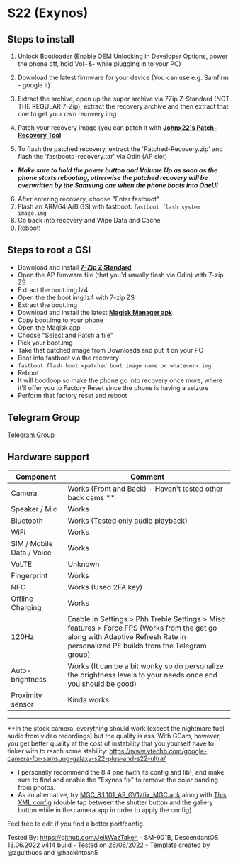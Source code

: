 # S22 (Exynos)

## Steps to install

1.  Unlock Bootloader (Enable OEM Unlocking in Developer Options, power the phone off, hold Vol+&- while plugging in to your PC)
2.  Download the latest firmware for your device (You can use e.g. Samfirm - google it)
3.  Extract the archive, open up the super archive via 7Zip Z-Standard (NOT THE REGULAR 7-Zip), extract the recovery archive and then extract that one to get your own recovery.img
4.  Patch your recovery image (you can patch it with **[Johnx22's Patch-Recovery Tool](https://github.com/Johx22/Patch-Recovery)**

5.  To flash the patched recovery, extract the 'Patched-Recovery.zip' and flash the 'fastbootd-recovery.tar' via Odin (AP slot)
                   
*  _**Make sure to hold the power button and Volume Up as soon as the phone starts rebooting, otherwise the patched recovery will be overwritten by the Samsung one when the phone boots into OneUI**_
6.  After entering recovery, choose "Enter fastboot"
7.  Flash an ARM64 A/B GSI with fastboot:    `fastboot flash system image.img`
8.  Go back into recovery and Wipe Data and Cache
9.  Reboot!

## Steps to root a GSI

* Download and install **[7-Zip Z Standard](https://github.com/mcmilk/7-Zip-zstd/releases)**
* Open the AP firmware file (that you'd usually flash via Odin) with 7-zip ZS
* Extract the boot.img.lz4
* Open the the boot.img.lz4 with 7-zip ZS
* Extract the boot.img
* Download and install the latest **[Magisk Manager apk](https://github.com/topjohnwu/Magisk/releases)**
* Copy boot.img to your phone
* Open the Magisk app
* Choose "Select and Patch a file"
* Pick your boot.img
* Take that patched image from Downloads and put it on your PC
* Boot into fastboot via the recovery
* `fastboot flash boot <patched boot image name or whatever>.img` 
* Reboot
* It will bootloop so make the phone go into recovery once more, where it'll offer you to Factory Reset since the phone is having a seizure
* Perform that factory reset and reboot

## Telegram Group

[Telegram Group](https://t.me/+Ehf3IgzJw0k0NmE8)

## Hardware support

| Component                 |      Comment                                                      |
|---------------------------|-------------------------------------------------------------------|
| Camera                    | Works (Front and Back) - Haven't tested other back cams **           |
| Speaker / Mic             | Works                                                             |
| Bluetooth                 | Works (Tested only audio playback)                                      |
| WiFi                      | Works                                                             |
| SIM / Mobile Data / Voice | Works                                                             |
| VoLTE                     | Unknown                                                           |
| Fingerprint               | Works                                                             |
| NFC                       | Works (Used 2FA key)                                              |
| Offline Charging          | Works                                                           |
| 120Hz                     | Enable in Settings > Phh Treble Settings > Misc features > Force FPS (Works from the get go along with Adaptive Refresh Rate in personalized PE builds from the Telegram group)          |
| Auto-brightness            | Works (It can be a bit wonky so do personalize the brightness levels to your needs once and you should be good)               |
| Proximity sensor            | Kinda works              |

---

**In the stock camera, everything should work (except the nightmare fuel audio from video recordings) but the quality is ass. With GCam, however, you get better quality at the cost of instability that you yourself have to tinker with to reach some stability: https://www.ytechb.com/google-camera-for-samsung-galaxy-s22-plus-and-s22-ultra/
 - I personally recommend the 8.4 one (with its config and lib), and make sure to find and enable the "Exynos fix" to remove the color banding from photos.
 - As an alternative, try [MGC_8.1.101_A9_GV1zfix_MGC.apk](https://www.celsoazevedo.com/files/android/google-camera/dev-bsg/f/dl75/2/) along with [This XML config](https://www.mediafire.com/file/54ebe3prtq8y61b/Eric_JaJo_BSG_V8.1_%25283%2529.xml/file) (double tap between the shutter button and the gallery button while in the camera app in order to apply the config)

Feel free to edit if you find a better port/config.

Tested By: https://github.com/JeikWazTaken - SM-901B, DescendantOS 13.06.2022 v414 build - Tested on 26/06/2022 - Template created by @zguithues and @hackintosh5

